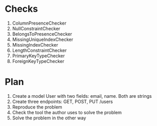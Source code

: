 # Checks

1. ColumnPresenceChecker
2. NullConstraintChecker
3. BelongsToPresenceChecker
4. MissingUniqueIndexChecker
5. MissingIndexChecker
6. LengthConstraintChecker
7. PrimaryKeyTypeChecker
8. ForeignKeyTypeChecker


# Plan

1. Create a model User with two fields: email, name. Both are strings
2. Create three endpoints: GET, POST, PUT /users
3. Reproduce the problem
4. Check the tool the author uses to solve the problem
5. Solve the problem in the other way

